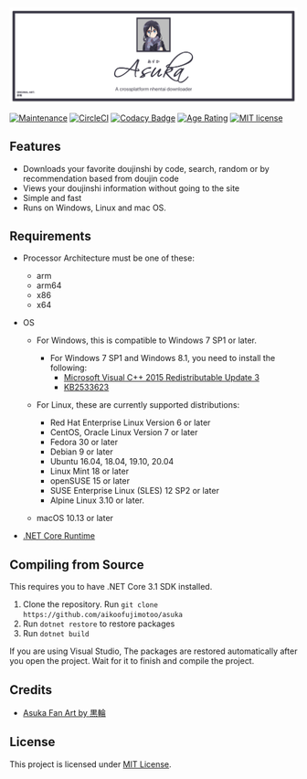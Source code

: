![asuka logo](docs/banner.png)

[![Maintenance](https://badgen.net/badge/maintained%3F/yes/green)](https://github.com/aikoofujimotoo/asuka/graphs/commit-activity)
[![CircleCI](https://circleci.com/gh/aikoofujimotoo/asuka.svg?style=shield&circle-token=488813c48d642cdb1ff63cdb2483fdab55df8c19)](https://circleci.com/gh/aikoofujimotoo/asuka)
[![Codacy Badge](https://app.codacy.com/project/badge/Grade/0059a755ff954e02ac9a10246170a3fb)](https://www.codacy.com?utm_source=github.com&utm_medium=referral&utm_content=aikoofujimotoo/asuka&utm_campaign=Badge_Grade)
[![Age Rating](https://badgen.net/badge/age%20rating/18+/red)](https://en.wikipedia.org/wiki/Age_of_majority)
[![MIT license](https://badgen.net/badge/license/MIT/green)](LICENSE)

## Features

-   Downloads your favorite doujinshi by code, search, random or by recommendation based from doujin code
-   Views your doujinshi information without going to the site
-   Simple and fast
-   Runs on Windows, Linux and mac OS.

## Requirements

-   Processor Architecture must be one of these:
    -   arm
    -   arm64
    -   x86
    -   x64

-   OS
    -   For Windows, this is compatible to Windows 7 SP1 or later.
        -   For Windows 7 SP1 and Windows 8.1, you need to install the following:
            -   [Microsoft Visual C++ 2015 Redistributable Update 3](https://www.microsoft.com/download/details.aspx?id=52685)
            -   [KB2533623](https://support.microsoft.com/en-gb/help/2533623/microsoft-security-advisory-insecure-library-loading-could-allow-remot)

    -   For Linux, these are currently supported distributions:
        -   Red Hat Enterprise Linux Version 6 or later
        -   CentOS, Oracle Linux Version 7 or later
        -   Fedora 30 or later
        -   Debian 9 or later
        -   Ubuntu 16.04, 18.04, 19.10, 20.04
        -   Linux Mint 18 or later
        -   openSUSE 15 or later
        -   SUSE Enterprise Linux (SLES) 12 SP2 or later
        -   Alpine Linux 3.10 or later.

    -   macOS 10.13 or later

-   [.NET Core Runtime](https://dotnet.microsoft.com/download/dotnet-core/3.1)

## Compiling from Source

This requires you to have .NET Core 3.1 SDK installed.

1.  Clone the repository. Run `git clone https://github.com/aikoofujimotoo/asuka`
2.  Run `dotnet restore` to restore packages
3.  Run `dotnet build`

If you are using Visual Studio, The packages are restored automatically after you open the project. Wait for it to finish and compile the project.

## Credits

-   [Asuka Fan Art by 黒輪](https://www.pixiv.net/en/artworks/60973409)

## License

This project is licensed under [MIT License](LICENSE).
